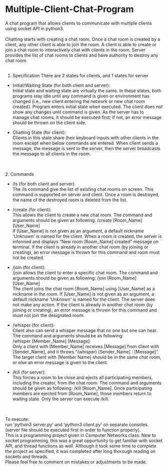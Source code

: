 # Multiple-Client-Chat-Program

A chat program that allows clients to communicate with multiple clients using socket API in python3. </br>
</br>
Chatting starts with creating a chat room. Once a chat room is created by a client, any other client is able
to join the room. A client is able to create or join a chat room to interactively chat with clients in the room.
Server provides the list of chat rooms to clients and have authority to destroy any chat room.</br>
</br>

1. Specification
There are 2 states for clients, and 1 states for server

* Initial/Waiting State (for both client and server): </br>
  Initial state and waiting state are virtually the same. In these states, both programs stay idle until any command is
  given or environment has changed (i.e., new client entering the network or new chat room created). Program
  enters initial state when executed. The client does not show any changes until command is given.  As the server has to    
  manage chat rooms, it should be executed first; if not, an error message should be thrown on the client side.

* Chatting State (for client): </br>
  Clients in this state share their keyboard inputs with other clients in the room except when below commands are
  entered. When client sends a message, the message is sent to the server, then the server broadcasts
  the message to all clients in the room.
 
</br>
</br>
2. Commands

* /ls (for both client and server): </br>
  The /ls command give the list of existing chat rooms on screen. This command is supported on server and
  client. Once a room is destroyed, the name of the destroyed room is deleted from the list. 

* /create (for client): </br>
  This allows the client to create a new chat room. The command and arguments should be given as following:
  /create [Room_Name] [User_Name]</br>
  If [User_Name] is not given as an argument, a default nickname 'Unknown' is named for the client. When
  a room is created, the server is informed and displays “New room [Room_Name] created” message on
  terminal. If the client is already in another chat room (by joining or creating), an error message is thrown
  for this command and room must not be created.

* /join (for client): </br>
  /join allows the client to enter a specific chat room. The command and arguments should be given as following:
  /join [Room_Name] [User_Name] </br>
  The client joins the chat room [Room_Name] using [User_Name] as a nickname in the room. If [User_Name] is
  not given as an argument, a default nickname 'Unknown' is named for the client. The server does not make
  any action. If the client is already in another chat room (by joining or creating), an error message is thrown
  for this command and must not join the designated room.

* /whisper (for client): </br>
  Client also can send a whisper message that no one but one can hear. The command and arguments should be as
  following: </br>
  /whisper [Member_Name] [Message] </br>
  Only a client with [Member_Name] receives [Message] from client with [Sender_Name], and it throws “(whisper)
  [Sender_Name] : [Message]”. The target client with [Member Name] should be in the same chat room, or else an
  error message is given to the client.

* /kill (for server): </br>
  This forces a room to be close and ejects all participating members, including the creator, from the chat room. The
  command and arguments should be given as following: /kill [Room_Name]. Once participating members are
  ejected from [Room_Name], those members return to waiting state. Only the server can execute /kill.

</br>
</br>
To execute: </br>
run 'python3 server.py' and 'python3 client.py' on separate consoles.(server file should be executed first in order to function properly). 

</br> 
This is a programming project given in Computer Networks class. New to socket programming, this was a great opportunity to get
familiar with socket API, and thread functions as well. Although it took some time to complete the project as specified, it was completed after long thorough reading on sockets and threads. </br>
Please feel free to comment on mistakes or adjustments to be made. 
